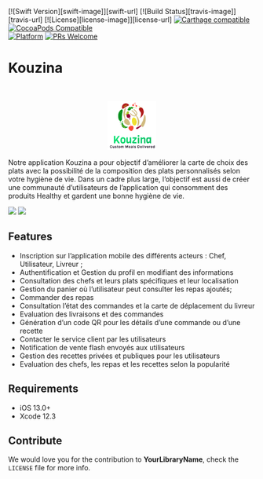 [![Swift Version][swift-image]][swift-url]
[![Build Status][travis-image]][travis-url]
[![License][license-image]][license-url]
[![Carthage compatible](https://img.shields.io/badge/Carthage-compatible-4BC51D.svg?style=flat)](https://github.com/Carthage/Carthage)
[![CocoaPods Compatible](https://img.shields.io/cocoapods/v/EZSwiftExtensions.svg)](https://img.shields.io/cocoapods/v/LFAlertController.svg)  
[![Platform](https://img.shields.io/cocoapods/p/LFAlertController.svg?style=flat)](http://cocoapods.org/pods/LFAlertController)
[![PRs Welcome](https://img.shields.io/badge/PRs-welcome-brightgreen.svg?style=flat-square)](http://makeapullrequest.com)

# Kouzina
<br />
<p align="center">
  <a href="https://kouzina.tn/">
    <img src="logo.png" alt="Logo" width="100" height="100">
  </a>
  <p align="left">
    Notre application Kouzina a pour objectif d’améliorer la carte de choix des plats avec la possibilité de la composition des plats personnalisés selon votre hygiène de vie. Dans un cadre plus large, l’objectif est aussi de créer une communauté d’utilisateurs de l’application qui consomment des produits Healthy et gardent une bonne hygiène de vie.
  </p>
</p>

<p align="row">
<img src= "https://media.giphy.com/media/HYOlBKJBqgAfe/giphy.gif" width="400" >
<img src= "https://media.giphy.com/media/HYOlBKJBqgAfe/giphy.gif" width="400" >
</p>

## Features


- Inscription sur l’application mobile des différents acteurs : Chef, Utilisateur, Livreur ;
- Authentification et Gestion du profil en modifiant des informations 
- Consultation des chefs et leurs plats spécifiques et leur localisation
- Gestion du panier où l’utilisateur peut consulter les repas ajoutés;
- Commander des repas
- Consultation l’état des commandes et la carte de déplacement du livreur
- Evaluation des livraisons et des commandes
- Génération d’un code QR pour les détails d’une commande ou d’une recette 
- Contacter le service client par les utilisateurs
- Notification de vente flash envoyés aux utilisateurs
- Gestion des recettes privées et publiques pour les utilisateurs
- Evaluation des chefs, les repas et les recettes selon la popularité

## Requirements

- iOS 13.0+
- Xcode 12.3

## Contribute

We would love you for the contribution to **YourLibraryName**, check the ``LICENSE`` file for more info.

